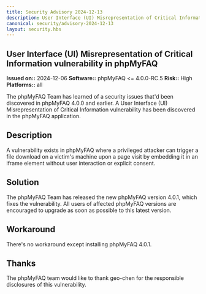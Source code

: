 ```yaml
---
title: Security Advisory 2024-12-13
description: User Interface (UI) Misrepresentation of Critical Information vulnerability in phpMyFAQ
canonical: security/advisory-2024-12-13
layout: security.hbs
---
```


## User Interface (UI) Misrepresentation of Critical Information vulnerability in phpMyFAQ

**Issued on::** 2024-12-06
**Software::** phpMyFAQ <= 4.0.0-RC.5
**Risk::** High
**Platforms::** all

The phpMyFAQ Team has learned of a security issues that'd been discovered in phpMyFAQ 4.0.0 and
earlier. A User Interface (UI) Misrepresentation of Critical Information vulnerability has been discovered in the
phpMyFAQ application.

## Description

A vulnerability exists in phpMyFAQ where a privileged attacker can trigger a file download on a victim's machine upon
a page visit by embedding it in an iframe element without user interaction or explicit consent.

## Solution

The phpMyFAQ Team has released the new phpMyFAQ version 4.0.1, which fixes the vulnerability. All
users of affected phpMyFAQ versions are encouraged to upgrade as soon as possible to this latest version.

## Workaround

There's no workaround except installing phpMyFAQ 4.0.1.

## Thanks

The phpMyFAQ team would like to thank geo-chen for the responsible disclosures of this vulnerability.
